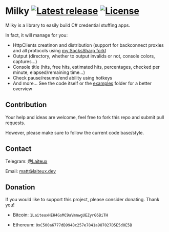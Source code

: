 # Milky [![Latest release](https://img.shields.io/github/v/release/Laiteux/Milky?color=blue&style=flat-square)](https://github.com/Laiteux/Milky/releases) [![License](https://img.shields.io/github/license/Laiteux/Milky?color=blue&style=flat-square)](https://github.com/Laiteux/Milky/blob/v3/LICENSE)

Milky is a library to easily build C# credential stuffing apps.

In fact, it will manage for you:
- HttpClients creatinon and distribution (support for backconnect proxies and all protocols using [my SocksSharp fork](https://github.com/Laiteux/SocksSharp))
- Output (directory, whether to output invalids or not, console colors, captures...)
- Console title (hits, free hits, estimated hits, percentages, checked per minute, elapsed/remaining time...)
- Check pause/resume/end ability using hotkeys
- And more... See the code itself or the [examples](https://github.com/Laiteux/Milky/blob/v3/examples) folder for a better overview

## Contribution

Your help and ideas are welcome, feel free to fork this repo and submit pull requests.

However, please make sure to follow the current code base/style.

## Contact

Telegram: [@Laiteux](https://t.me/Laiteux)

Email: matt@laiteux.dev

## Donation

If you would like to support this project, please consider donating. Thank you!

- Bitcoin: `1LaiteuxHEH4GsMC9aVmnwgUEZyrG6BiTH`

- Ethereum: `0xC500a6777dB9948c257e7841a987027D5E5d0E5B`

